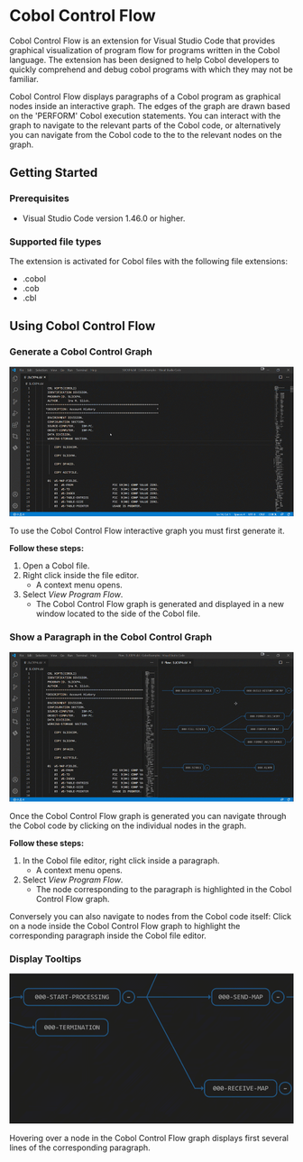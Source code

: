 # Cobol Control Flow

Cobol Control Flow is an extension for Visual Studio Code that provides graphical visualization of program flow for programs written in the Cobol language. The extension has been designed to help Cobol developers to quickly comprehend and debug cobol programs with which they may not be familiar.

Cobol Control Flow displays paragraphs of a Cobol program as graphical nodes inside an interactive graph. The edges of the graph are drawn based on the 'PERFORM' Cobol execution statements. You can interact with the graph to navigate to the relevant parts of the Cobol code, or alternatively you can navigate from the Cobol code to the to the relevant nodes on the graph.

## Getting Started

### Prerequisites

- Visual Studio Code version 1.46.0 or higher.

### Supported file types

The extension is activated for Cobol files with the following file extensions:
 - .cobol
 - .cob
 - .cbl

## Using Cobol Control Flow

###  Generate a Cobol Control Graph

![](CobolControlFlowGeneration.gif)

To use the Cobol Control Flow interactive graph you must first generate it.

**Follow these steps:**
1. Open a Cobol file.
2. Right click inside the file editor.
    - A context menu opens.
3. Select *View Program Flow*.
    - The Cobol Control Flow graph is generated and displayed in a new window located to the side of the Cobol file.

### Show a Paragraph in the Cobol Control Graph

![](CobolControlFlowHighlighting.gif)

Once the Cobol Control Flow graph is generated you can navigate through the Cobol code by clicking on the individual nodes in the graph.

**Follow these steps:**

1. In the Cobol file editor, right click inside a paragraph.
    - A context menu opens.
2. Select *View Program Flow*.
    - The node corresponding to the paragraph is highlighted in the Cobol Control Flow graph.

Conversely you can also navigate to nodes from the Cobol code itself: 
Click on a node inside the Cobol Control Flow graph to highlight the corresponding paragraph inside the Cobol file editor.

### Display Tooltips

![](CobolControlFlowTooltip.gif)

Hovering over a node in the Cobol Control Flow graph displays first several lines of the corresponding paragraph.